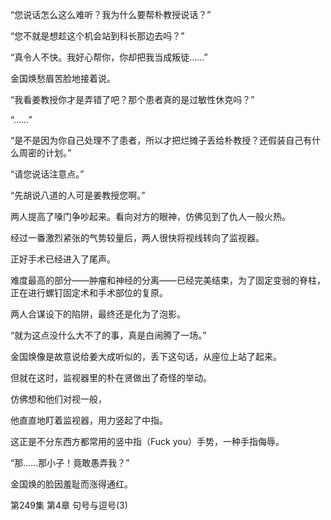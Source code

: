 “您说话怎么这么难听？我为什么要帮朴教授说话？”

“您不就是想趁这个机会站到科长那边去吗？”

“真令人不快。我好心帮你，你却把我当成叛徒……”

金国焕愁眉苦脸地接着说。

“我看姜教授你才是弄错了吧？那个患者真的是过敏性休克吗？”

“……”

“是不是因为你自己处理不了患者，所以才把烂摊子丢给朴教授？还假装自己有什么周密的计划。”

“请您说话注意点。”

“先胡说八道的人可是姜教授您啊。”

两人提高了嗓门争吵起来。看向对方的眼神，仿佛见到了仇人一般火热。

经过一番激烈紧张的气势较量后，两人很快将视线转向了监视器。

正好手术已经进入了尾声。

难度最高的部分——肿瘤和神经的分离——已经完美结束，为了固定变弱的脊柱，正在进行螺钉固定术和手术部位的复原。

两人合谋设下的陷阱，最终还是化为了泡影。

“就为这点没什么大不了的事，真是白闹腾了一场。”

金国焕像是故意说给姜大成听似的，丢下这句话，从座位上站了起来。

但就在这时，监视器里的朴在贤做出了奇怪的举动。

仿佛想和他们对视一般，

他直直地盯着监视器，用力竖起了中指。

这正是不分东西方都常用的竖中指（Fuck you）手势，一种手指侮辱。

“那……那小子！竟敢愚弄我？”

金国焕的脸因羞耻而涨得通红。

第249集 第4章 句号与逗号(3)